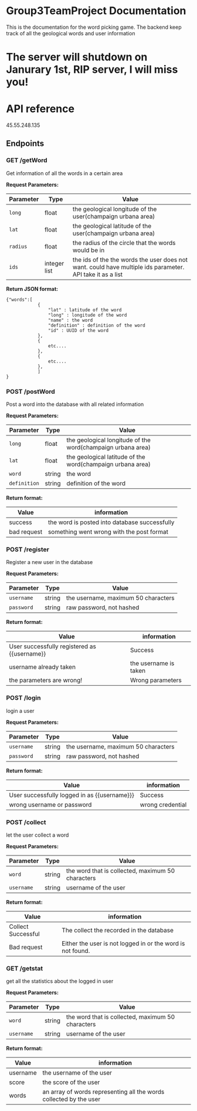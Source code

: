 # Group3TeamProject Documentation  

This is the documentation for the word picking game. The backend keep track of all the geological words and user information


# The server will shutdown on Janurary 1st, RIP server, I will miss you!
# API reference  

45.55.248.135


## Endpoints  

### GET /getWord

Get information of all the words in a certain area  

**Request Parameters:**  

Parameter| Type | Value
--- | --- | ---
`long`| float | the geological longitude of the user(champaign urbana area)
`lat`| float | the geological latitude of the user(champaign urbana area)
`radius`| float | the radius of the circle that the words would be in
`ids`| integer list | the ids of the the words the user does not want. could have multiple ids parameter. API take it as a list  

**Return JSON format:**  

    {"words":[  
                {  
                    "lat" : latitude of the word  
                    "long" : longitude of the word  
                    "name" : the word  
                    "definition" : definition of the word  
                    "id" : UUID of the word  
                },  
                {  
                    etc....  
                },
                {
                    etc....
                },
                ]
    }  

### POST /postWord  
Post a word into the database with all related information  

**Request Parameters:**  

Parameter| Type | Value
--- | --- | ---
`long`| float | the geological longitude of the word(champaign urbana area)
`lat`| float | the geological latitude of the word(champaign urbana area)
`word`| string | the word
`definition`| string | definition of the word  

**Return format:**  

Value | information
--- | ---
success | the word is posted into database successfully
bad request | something went wrong with the post format  



### POST /register  
Register a new user in the database

**Request Parameters:**  

Parameter| Type | Value
--- | --- | ---
`username`| string | the username, maximum 50 characters
`password`| string | raw password, not hashed  

**Return format:**  

Value | information
--- | ---
User successfully registered as {{username}} | Success 
username already taken | the username is taken
the parameters are wrong! | Wrong parameters  



### POST /login  
login a user

**Request Parameters:**  

Parameter| Type | Value
--- | --- | ---
`username`| string | the username, maximum 50 characters
`password`| string | raw password, not hashed  

**Return format:**  

Value | information
--- | ---
User successfully logged in as {{username}}} | Success 
wrong username or password | wrong credential


### POST /collect  
let the user collect a word

**Request Parameters:**  

Parameter| Type | Value
--- | --- | ---
`word`| string | the word that is collected, maximum 50 characters
`username`| string | username of the user

**Return format:**  

Value | information
--- | ---
Collect Successful | The collect the recorded in the database
Bad request | Either the user is not logged in or the word is not found.

### GET /getstat  
get all the statistics about the logged in user

**Request Parameters:**  

Parameter| Type | Value
--- | --- | ---
`word`| string | the word that is collected, maximum 50 characters
`username`| string | username of the user

**Return format:**  

Value | information
--- | ---
username | the username of the user 
score | the score of the user 
words | an array of words representing all the words collected by the user


